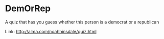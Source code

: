 # DemOrRep
A quiz that has you guess whether this person is a democrat or a republican

Link: http://alma.com/noahhinsdale/quiz.html
